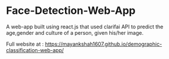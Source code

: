 # Face-Detection-Web-App
A web-app built using react.js that used clarifai API to predict the age,gender and culture of a person, given his/her image.

Full website at : https://mayankshah1607.github.io/demographic-classification-web-app/
